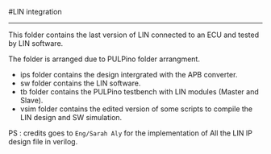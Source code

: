 #LIN integration
*************************************************************************************************
This folder contains the last version of LIN connected to an ECU and tested by LIN software.

The folder is arranged due to PULPino folder arrangment.

 * ips folder contains the design intergrated with the APB converter.
 * sw folder contains the LIN software.
 * tb folder contains the PULPino testbench with LIN modules (Master and Slave).
 * vsim folder contains the edited version of some scripts to compile the LIN design and SW simulation.

PS : credits goes to ```Eng/Sarah Aly``` for the implementation of All the LIN IP design file in verilog. 


